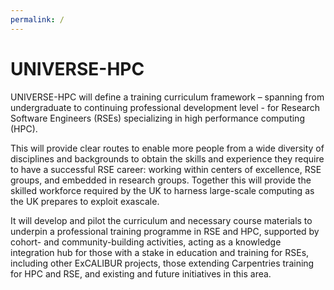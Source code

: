 ```yaml
---
permalink: /
---
```


# UNIVERSE-HPC

UNIVERSE-HPC will define a training curriculum framework – spanning from undergraduate to continuing professional development level - for Research Software Engineers (RSEs) specializing in high performance computing (HPC).

This will provide clear routes to enable more people from a wide diversity of disciplines and backgrounds to obtain the skills and experience they require to have a successful RSE career: working within centers of excellence, RSE groups, and embedded in research groups. Together this will provide the skilled workforce required by the UK to harness large-scale computing as the UK prepares to exploit exascale. 

It will develop and pilot the curriculum and necessary course materials to underpin a professional training programme in RSE and HPC, supported by cohort- and community-building activities, acting as a knowledge integration hub for those with a stake in education and training for RSEs, including other ExCALIBUR projects, those extending Carpentries training for HPC and RSE, and existing and future initiatives in this area.

